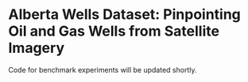 # Alberta Wells Dataset: Pinpointing Oil and Gas Wells from Satellite Imagery

Code for benchmark experiments will be updated shortly.
